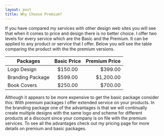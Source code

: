 ```yaml
---
layout: post
title: Why Choose Premium?
---
```


   If you have compared my services with other design web sites you will see that when it comes to price and design there is no better choice.
   I offer two levels for every service which are the Basic and the Premium. It can be applied to any product or service that I offer. 
   Below you will see the table comparing the product with the the premium versions.

| Packages        | Basic Price           | Premium Price |
| -------------   |:------------------:   | ---------:    |
| Logo Design     | $150.00               | $399.00       |
| Branding Package| $599.00               | $1,200.00     |
| Book Covers     |    $250.00            | $700.00       |
   
Although it appears to be more expensive to get the basic package consider this: With premium packages I offer extended service on your products. In the branding package one of the advantages is that we will continually create multiple designs with the same logo and scheme for different products at a discount since your company is on file with the premium services. To see all the advantages check out my pricing page for more details on premium and basic packages. 
